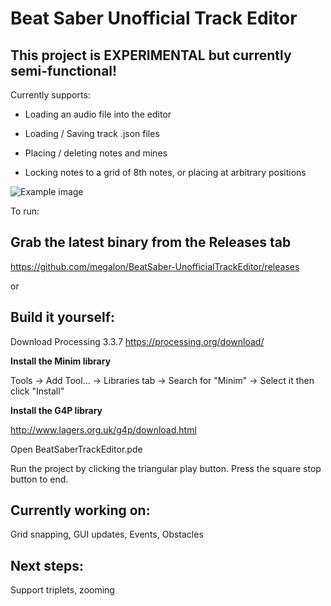 # Beat Saber Unofficial Track Editor

## This project is EXPERIMENTAL but currently semi-functional!

Currently supports:

+ Loading an audio file into the editor

+ Loading / Saving track .json files
 
+ Placing / deleting notes and mines

+ Locking notes to a grid of 8th notes, or placing at arbitrary positions

![Example image](https://i.imgur.com/a4Y5owE.png)

To run:

## Grab the latest binary from the Releases tab

https://github.com/megalon/BeatSaber-UnofficialTrackEditor/releases

or 

## Build it yourself:

Download Processing 3.3.7
https://processing.org/download/

**Install the Minim library**

Tools -> Add Tool... -> Libraries tab -> Search for "Minim" -> Select it then click "Install"

**Install the G4P library**

http://www.lagers.org.uk/g4p/download.html

Open BeatSaberTrackEditor.pde

Run the project by clicking the triangular play button. Press the square stop button to end.

## Currently working on:

Grid snapping, GUI updates, Events, Obstacles

## Next steps:

Support triplets, zooming
